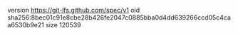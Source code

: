 version https://git-lfs.github.com/spec/v1
oid sha256:8bec01c91e8cbe28b426fe2047c0885bba0d4dd639266ccd05c4caa6530b9e21
size 120539
